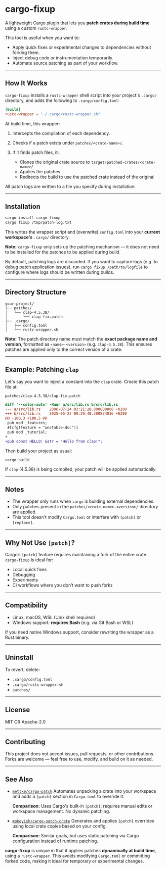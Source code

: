 # cargo-fixup

A lightweight Cargo plugin that lets you **patch crates during build time**
using a custom `rustc-wrapper`.

This tool is useful when you want to:
- Apply quick fixes or experimental changes to dependencies without forking
  them.
- Inject debug code or instrumentation temporarily.
- Automate source patching as part of your workflow.

---

## How It Works

`cargo-fixup` installs a `rustc-wrapper` shell script into your project's
`.cargo/` directory, and adds the following to `.cargo/config.toml`:

```toml
[build]
rustc-wrapper = "./.cargo/rustc-wrapper.sh"
```

At build time, this wrapper:

1. Intercepts the compilation of each dependency.
2. Checks if a patch exists under `patches/<crate-name>/`.
3. If it finds patch files, it:

   * Clones the original crate source to `target/patched-crates/<crate-name>/`
   * Applies the patches
   * Redirects the build to use the patched crate instead of the original

All patch logs are written to a file you specify during installation.

---

## Installation

```bash
cargo install cargo-fixup
cargo fixup /tmp/patch-log.txt
```

This writes the wrapper script and (overwrite) `config.toml` into your
**current workspace's** `.cargo/` directory.

**Note:** `cargo-fixup` only sets up the patching mechanism — it does not need
to be installed for the patches to be applied during build.

By default, patching logs are discarded. If you want to capture logs (e.g. to
debug patch application issues), run `cargo fixup /path/to/logfile` to
configure where logs should be written during builds.

---

## Directory Structure

```
your-project/
├── patches/
│   └── clap-4.5.38/
│       └── clap-fix.patch
├── .cargo/
│   ├── config.toml
│   └── rustc-wrapper.sh
```

**Note:** The patch directory name must match the **exact package name and
version**, formatted as `<name>-<version>` (e.g. `clap-4.5.38`). This ensures
patches are applied only to the correct version of a crate.

---

## Example: Patching `clap`

Let's say you want to inject a constant into the `clap` crate. Create this
patch file at:

```
patches/clap-4.5.38/clap-fix.patch
```

```diff
diff '--color=auto' -Naur a/src/lib.rs b/src/lib.rs
--- a/src/lib.rs	2006-07-24 03:21:28.000000000 +0200
+++ b/src/lib.rs	2025-05-22 09:29:48.300874016 +0200
@@ -100,3 +100,5 @@
 pub mod _features;
 #[cfg(feature = "unstable-doc")]
 pub mod _tutorial;
+
+pub const HELLO: &str = "Hello from clap!";
```

Then build your project as usual:

```bash
cargo build
```

If `clap` (4.5.38) is being compiled, your patch will be applied automatically.

---

## Notes

* The wrapper only runs when `cargo` is building external dependencies.
* Only patches present in the `patches/<crate-name>-<version>/` directory are
  applied.
* This tool doesn't modify `Cargo.toml` or interfere with `[patch]` or
  `[replace]`.

---

## Why Not Use `[patch]`?

Cargo’s `[patch]` feature requires maintaining a fork of the entire crate.
`cargo-fixup` is ideal for:

* Local quick fixes
* Debugging
* Experiments
* CI workflows where you don’t want to push forks

---

## Compatibility

* Linux, macOS, WSL (Unix shell required)
* Windows support: **requires Bash** (e.g. via Git Bash or WSL)

If you need native Windows support, consider rewriting the wrapper as a Rust
binary.

---

## Uninstall

To revert, delete:

* `.cargo/config.toml`
* `.cargo/rustc-wrapper.sh`
* `patches/`

---

## License

MIT OR Apache-2.0

---

## Contributing

This project does not accept issues, pull requests, or other contributions.
Forks are welcome — feel free to use, modify, and build on it as needed.

---

## See Also

* [`mettke/cargo-patch`](https://github.com/mettke/cargo-patch)
  Automates unpacking a crate into your workspace and adds a `[patch]` section
  in `Cargo.toml` to override it.

  **Comparison:** Uses Cargo's built-in `[patch]`; requires manual edits or
  workspace management. No dynamic patching.

* [`mokeyish/cargo-patch-crate`](https://github.com/mokeyish/cargo-patch-crate)
  Generates and applies `[patch]` overrides using local crate copies based on
  your config.

  **Comparison:** Similar goals, but uses static patching via Cargo
  configuration instead of runtime patching.

**cargo-fixup** is unique in that it applies patches **dynamically at build
time**, using a `rustc-wrapper`. This avoids modifying `Cargo.toml` or
committing forked code, making it ideal for temporary or experimental changes.
